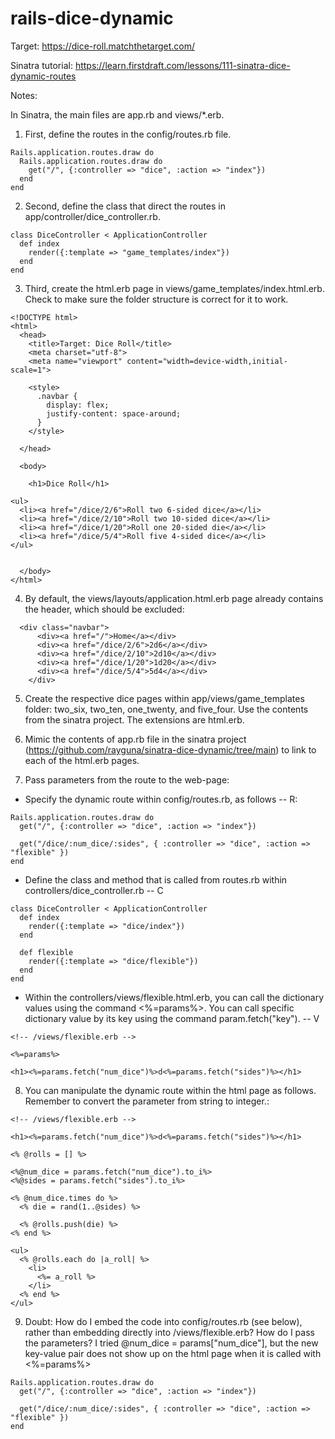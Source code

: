 # rails-dice-dynamic

Target: https://dice-roll.matchthetarget.com/

Sinatra tutorial: https://learn.firstdraft.com/lessons/111-sinatra-dice-dynamic-routes

Notes:

In Sinatra, the main files are app.rb and views/*.erb. 

1. First, define the routes in the config/routes.rb file.
```
Rails.application.routes.draw do
  Rails.application.routes.draw do
    get("/", {:controller => "dice", :action => "index"})
  end
end
```

2. Second, define the class that direct the routes in app/controller/dice_controller.rb.
```
class DiceController < ApplicationController
  def index
    render({:template => "game_templates/index"})
  end
end
``` 

3. Third, create the html.erb page in views/game_templates/index.html.erb. Check to make sure the folder structure is correct for it to work.
```
<!DOCTYPE html>
<html>
  <head>
    <title>Target: Dice Roll</title>
    <meta charset="utf-8">
    <meta name="viewport" content="width=device-width,initial-scale=1">

    <style>
      .navbar {
        display: flex;
      	justify-content: space-around;
      }
    </style>
    
  </head>

  <body>
  
    <h1>Dice Roll</h1>

<ul>
  <li><a href="/dice/2/6">Roll two 6-sided dice</a></li>
  <li><a href="/dice/2/10">Roll two 10-sided dice</a></li>
  <li><a href="/dice/1/20">Roll one 20-sided die</a></li>
  <li><a href="/dice/5/4">Roll five 4-sided dice</a></li>
</ul>


  </body>
</html>
```
4. By default, the views/layouts/application.html.erb page already contains the header, which should be excluded:
```
  <div class="navbar">
      <div><a href="/">Home</a></div>
      <div><a href="/dice/2/6">2d6</a></div>
      <div><a href="/dice/2/10">2d10</a></div>
      <div><a href="/dice/1/20">1d20</a></div>
      <div><a href="/dice/5/4">5d4</a></div>
    </div>
```

5. Create the respective dice pages within app/views/game_templates folder: two_six, two_ten, one_twenty, and five_four. Use the contents from the sinatra project. The extensions are html.erb.

6. Mimic the contents of app.rb file in the sinatra project (https://github.com/rayguna/sinatra-dice-dynamic/tree/main) to link to each of the html.erb pages. 

7. Pass parameters from the route to the web-page:
- Specify the dynamic route within config/routes.rb, as follows -- R:

```
Rails.application.routes.draw do
  get("/", {:controller => "dice", :action => "index"})

  get("/dice/:num_dice/:sides", { :controller => "dice", :action => "flexible" })
end
```

- Define the class and method that is called from routes.rb within controllers/dice_controller.rb -- C
```
class DiceController < ApplicationController
  def index
    render({:template => "dice/index"})
  end

  def flexible
    render({:template => "dice/flexible"})
  end
end
```

- Within the controllers/views/flexible.html.erb, you can call the dictionary values using the command <%=params%>. You can call specific dictionary value by its key using the command param.fetch("key"). -- V
```
<!-- /views/flexible.erb -->

<%=params%>

<h1><%=params.fetch("num_dice")%>d<%=params.fetch("sides")%></h1>
```

8. You can manipulate the dynamic route within the html page as follows. Remember to convert the parameter from string to integer.:
```
<!-- /views/flexible.erb -->

<h1><%=params.fetch("num_dice")%>d<%=params.fetch("sides")%></h1>

<% @rolls = [] %>

<%@num_dice = params.fetch("num_dice").to_i%>
<%@sides = params.fetch("sides").to_i%>

<% @num_dice.times do %>
  <% die = rand(1..@sides) %>

  <% @rolls.push(die) %>
<% end %>

<ul>
  <% @rolls.each do |a_roll| %>
    <li>
      <%= a_roll %>
    </li>
  <% end %>
</ul>
```
9. Doubt: How do I embed the code into config/routes.rb (see below), rather than embedding directly into /views/flexible.erb? How do I pass the parameters? I tried @num_dice = params["num_dice"], but the new key-value pair does not show up on the html page when it is called with <%=params%>
```
Rails.application.routes.draw do
  get("/", {:controller => "dice", :action => "index"})

  get("/dice/:num_dice/:sides", { :controller => "dice", :action => "flexible" }) 
end
```
